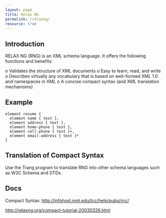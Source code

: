 ```yaml
---
layout: page
title: Relax NG
permalink: /relaxng/
resource: true
---
```


Introduction 
------------ 
RELAX NG (RNG) is an XML schema language. It offers the following functions
and benefits:

o Validates the structure of XML documents
o Easy to learn, read, and write
o Describes virtually any vocabulary that is based on well-formed XML
  1.0 and namespaces in XML
o A concise compact syntax (and XML translation mechanisms)

Example
-------
```
element resume { 
  element name { text },
  element address { text },
  element home-phone { text },
  element cell-phone { text }+,
  element email-address { text }*
}
```


Translation of Compact Syntax
-----------------------------
Use the Trang program to translate RNG into other schema languages
such as W3C Schema and DTDs. 

Docs
----
Compact Syntax:
http://infohost.nmt.edu/tcc/help/pubs/rnc/


http://relaxng.org/compact-tutorial-20030326.html 
